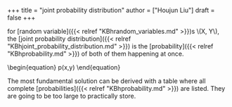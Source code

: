+++
title = "joint probability distribution"
author = ["Houjun Liu"]
draft = false
+++

for [random variable]({{< relref "KBhrandom_variables.md" >}})s \\(X, Y\\), the [joint probability distribution]({{< relref "KBhjoint_probability_distribution.md" >}}) is the [probability]({{< relref "KBhprobability.md" >}}) of both of them happening at once.

\begin{equation}
p(x,y)
\end{equation}

The most fundamental solution can be derived with a table where all complete [probabilities]({{< relref "KBhprobability.md" >}}) are listed. They are going to be too large to practically store.
